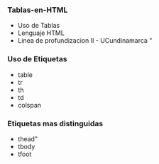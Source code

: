### Tablas-en-HTML

* Uso de Tablas
* Lenguaje HTML
* Linea de profundizacion II - UCundinamarca 
"
### Uso de Etiquetas 

* table
* tr
* th
* td
* colspan

### Etiquetas mas distinguidas

* thead"
* tbody
* tfoot
